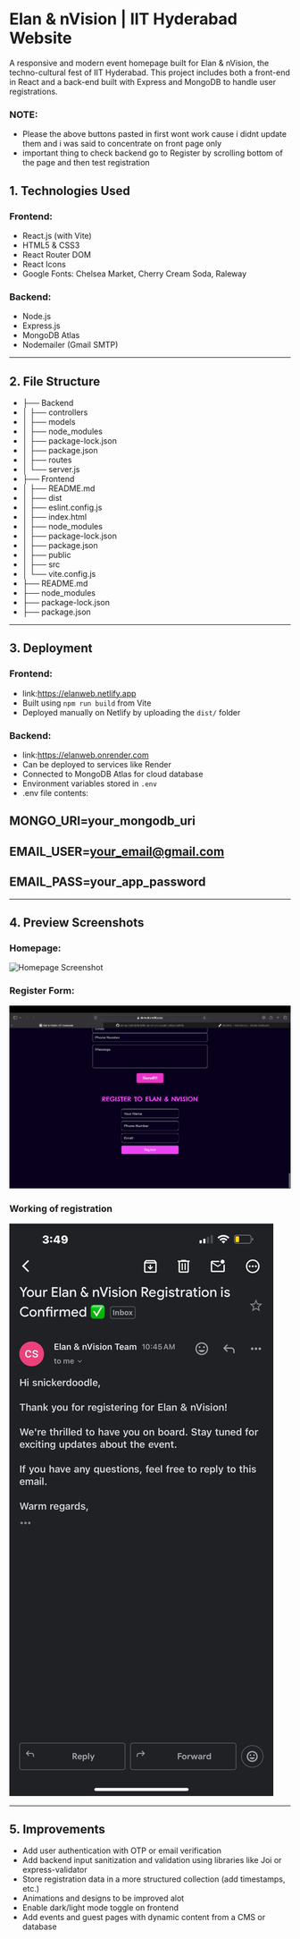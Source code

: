 # Elan & nVision | IIT Hyderabad Website

A responsive and modern event homepage built for Elan & nVision, the techno-cultural fest of IIT Hyderabad. This project includes both a front-end in React and a back-end built with Express and MongoDB to handle user registrations.
### NOTE: 
- Please the above buttons pasted in first wont work cause i didnt update them and i was said to concentrate on front page only
- important thing to check backend go to Register by scrolling bottom of the page and then test registration 
## 1. Technologies Used

### Frontend:
- React.js (with Vite)
- HTML5 & CSS3
- React Router DOM
- React Icons
- Google Fonts: Chelsea Market, Cherry Cream Soda, Raleway

### Backend:
- Node.js
- Express.js
- MongoDB Atlas
- Nodemailer (Gmail SMTP)

---

## 2. File Structure
- ├── Backend
- │   ├── controllers
- │   ├── models
- │   ├── node_modules
- │   ├── package-lock.json
- │   ├── package.json
- │   ├── routes
- │   └── server.js
- ├── Frontend
- │   ├── README.md
- │   ├── dist
- │   ├── eslint.config.js
- │   ├── index.html
- │   ├── node_modules
- │   ├── package-lock.json
- │   ├── package.json
- │   ├── public
- │   ├── src
- │   └── vite.config.js
- ├── README.md
- ├── node_modules
- ├── package-lock.json
- ├── package.json
---

## 3. Deployment

### Frontend:
- link:https://elanweb.netlify.app
- Built using `npm run build` from Vite
- Deployed manually on Netlify by uploading the `dist/` folder

### Backend:
- link:https://elanweb.onrender.com
- Can be deployed to services like Render
- Connected to MongoDB Atlas for cloud database
- Environment variables stored in `.env`
- .env file contents:
## MONGO_URI=your_mongodb_uri
## EMAIL_USER=your_email@gmail.com
## EMAIL_PASS=your_app_password

---

## 4. Preview Screenshots

### Homepage:
![Homepage Screenshot](screenshots/image1.jpg)

### Register Form:
![Register Screenshot](screenshots/image2.jpg)

### Working of registration
![Register Screenshot](screenshots/image3.jpg)


---

## 5. Improvements

- Add user authentication with OTP or email verification
- Add backend input sanitization and validation using libraries like Joi or express-validator
- Store registration data in a more structured collection (add timestamps, etc.)
- Animations and designs to be improved alot 
- Enable dark/light mode toggle on frontend
- Add events and guest pages with dynamic content from a CMS or database
